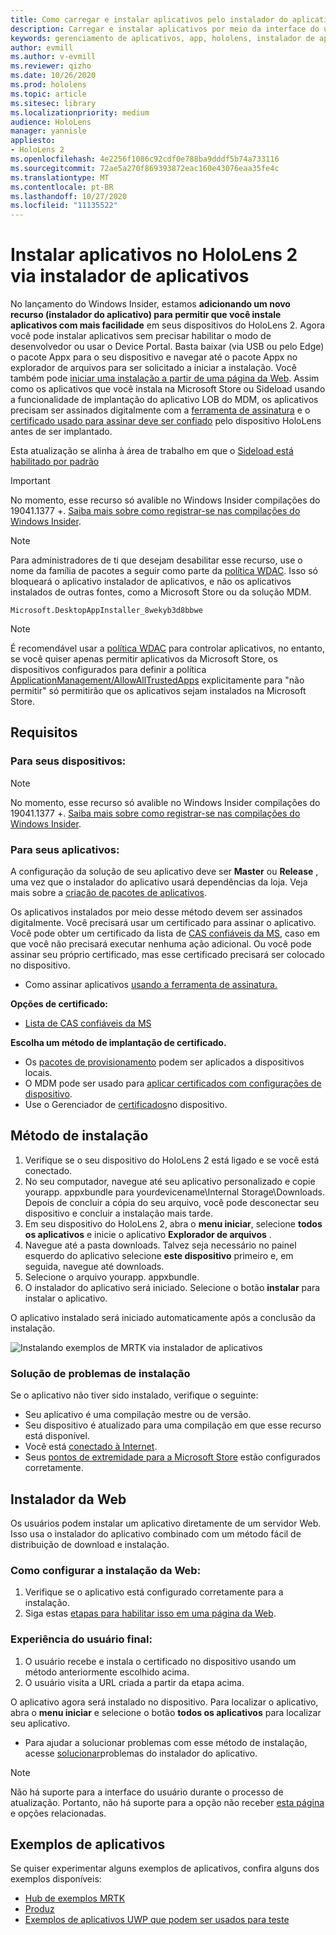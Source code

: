 ```yaml
---
title: Como carregar e instalar aplicativos pelo instalador do aplicativo HoloLens 2
description: Carregar e instalar aplicativos por meio da interface do usuário
keywords: gerenciamento de aplicativos, app, hololens, instalador de aplicativos
author: evmill
ms.author: v-evmill
ms.reviewer: qizho
ms.date: 10/26/2020
ms.prod: hololens
ms.topic: article
ms.sitesec: library
ms.localizationpriority: medium
audience: HoloLens
manager: yannisle
appliesto:
- HoloLens 2
ms.openlocfilehash: 4e2256f1086c92cdf0e788ba9dddf5b74a733116
ms.sourcegitcommit: 72ae5a270f869393872eac160e43076eaa35fe4c
ms.translationtype: MT
ms.contentlocale: pt-BR
ms.lasthandoff: 10/27/2020
ms.locfileid: "11135522"
---
```

# Instalar aplicativos no HoloLens 2 via instalador de aplicativos

No lançamento do Windows Insider, estamos **adicionando um novo recurso (instalador do aplicativo) para permitir que você instale aplicativos com mais facilidade** em seus dispositivos do HoloLens 2.  Agora você pode instalar aplicativos sem precisar habilitar o modo de desenvolvedor ou usar o Device Portal.  Basta baixar (via USB ou pelo Edge) o pacote Appx para o seu dispositivo e navegar até o pacote Appx no explorador de arquivos para ser solicitado a iniciar a instalação.  Você também pode [iniciar uma instalação a partir de uma página da Web](https://docs.microsoft.com/windows/msix/app-installer/installing-windows10-apps-web).  Assim como os aplicativos que você instala na Microsoft Store ou Sideload usando a funcionalidade de implantação do aplicativo LOB do MDM, os aplicativos precisam ser assinados digitalmente com a [ferramenta de assinatura](https://docs.microsoft.com/windows/win32/appxpkg/how-to-sign-a-package-using-signtool) e o [certificado usado para assinar deve ser confiado](https://docs.microsoft.com/windows/win32/appxpkg/how-to-sign-a-package-using-signtool#security-considerations) pelo dispositivo HoloLens antes de ser implantado.   

Esta atualização se alinha à área de trabalho em que o [Sideload está habilitado por padrão](https://blogs.windows.com/windows-insider/2019/08/07/announcing-windows-10-insider-preview-build-18956/)

> [!IMPORTANT]
> No momento, esse recurso só avalible no Windows Insider compilações do 19041.1377 +. [Saiba mais sobre como registrar-se nas compilações do Windows Insider](hololens-insider.md).

> [!NOTE]
> Para administradores de ti que desejam desabilitar esse recurso, use o nome da família de pacotes a seguir como parte da [política WDAC](windows-defender-application-control-wdac.md). Isso só bloqueará o aplicativo instalador de aplicativos, e não os aplicativos instalados de outras fontes, como a Microsoft Store ou da solução MDM.
```
Microsoft.DesktopAppInstaller_8wekyb3d8bbwe
```
> [!NOTE]
> É recomendável usar a [política WDAC](windows-defender-application-control-wdac.md) para controlar aplicativos, no entanto, se você quiser apenas permitir aplicativos da Microsoft Store, os dispositivos configurados para definir a política [ApplicationManagement/AllowAllTrustedApps](https://docs.microsoft.com/windows/client-management/mdm/policy-csp-applicationmanagement#applicationmanagement-allowalltrustedapps) explicitamente para "não permitir" só permitirão que os aplicativos sejam instalados na Microsoft Store. 

## Requisitos

### Para seus dispositivos: 
> [!NOTE]
> No momento, esse recurso só avalible no Windows Insider compilações do 19041.1377 +. [Saiba mais sobre como registrar-se nas compilações do Windows Insider](hololens-insider.md).

### Para seus aplicativos: 
A configuração da solução de seu aplicativo deve ser **Master** ou **Release** , uma vez que o instalador do aplicativo usará dependências da loja. Veja mais sobre a [criação de pacotes de aplicativos](https://docs.microsoft.com/windows/msix/app-installer/create-appinstallerfile-vs).

Os aplicativos instalados por meio desse método devem ser assinados digitalmente. Você precisará usar um certificado para assinar o aplicativo. Você pode obter um certificado da lista de [CAS confiáveis da MS](https://ccadb-public.secure.force.com/microsoft/IncludedCACertificateReportForMSFT), caso em que você não precisará executar nenhuma ação adicional. Ou você pode assinar seu próprio certificado, mas esse certificado precisará ser colocado no dispositivo. 
- Como assinar aplicativos [usando a ferramenta de assinatura.](https://docs.microsoft.com/windows/win32/appxpkg/how-to-sign-a-package-using-signtool)

**Opções de certificado:** 
- [Lista de CAS confiáveis da MS](https://ccadb-public.secure.force.com/microsoft/IncludedCACertificateReportForMSFT)

**Escolha um método de implantação de certificado.** 
- Os [pacotes de provisionamento](hololens-provisioning.md) podem ser aplicados a dispositivos locais.
- O MDM pode ser usado para [aplicar certificados com configurações de dispositivo](https://docs.microsoft.com/mem/intune/protect/certificates-configure).
- Use o Gerenciador de [certificados](hololens-insider.md#certificate-manager)no dispositivo. 

## Método de instalação

1.  Verifique se o seu dispositivo do HoloLens 2 está ligado e se você está conectado.
1.  No seu computador, navegue até seu aplicativo personalizado e copie yourapp. appxbundle para yourdevicename\Internal Storage\Downloads. 
    Depois de concluir a cópia do seu arquivo, você pode desconectar seu dispositivo e concluir a instalação mais tarde.
1.  Em seu dispositivo do HoloLens 2, abra o **menu iniciar**, selecione **todos os aplicativos** e inicie o aplicativo **Explorador de arquivos** .
1.  Navegue até a pasta downloads. Talvez seja necessário no painel esquerdo do aplicativo selecione **este dispositivo** primeiro e, em seguida, navegue até downloads.
1.  Selecione o arquivo yourapp. appxbundle. 
1.  O instalador do aplicativo será iniciado. Selecione o botão **instalar** para instalar o aplicativo. 

O aplicativo instalado será iniciado automaticamente após a conclusão da instalação. 

![Instalando exemplos de MRTK via instalador de aplicativos](images/hololens-app-installer-picture.jpg)

### Solução de problemas de instalação
Se o aplicativo não tiver sido instalado, verifique o seguinte:
-   Seu aplicativo é uma compilação mestre ou de versão.
- Seu dispositivo é atualizado para uma compilação em que esse recurso está disponível. 
-   Você está [conectado à Internet](hololens-network.md).
-   Seus [pontos de extremidade para a Microsoft Store](hololens-offline.md) estão configurados corretamente.  

## Instalador da Web

Os usuários podem instalar um aplicativo diretamente de um servidor Web. Isso usa o instalador do aplicativo combinado com um método fácil de distribuição de download e instalação. 

### Como configurar a instalação da Web:
1.  Verifique se o aplicativo está configurado corretamente para a instalação.
1.  Siga estas [etapas para habilitar isso em uma página da Web](https://docs.microsoft.com/windows/msix/app-installer/installing-windows10-apps-web#how-to-enable-this-on-a-webpage). 

### Experiência do usuário final:
1. O usuário recebe e instala o certificado no dispositivo usando um método anteriormente escolhido acima. 
1. O usuário visita a URL criada a partir da etapa acima.

O aplicativo agora será instalado no dispositivo. Para localizar o aplicativo, abra o **menu iniciar** e selecione o botão **todos os aplicativos** para localizar seu aplicativo. 

-   Para ajudar a solucionar problemas com esse método de instalação, acesse [solucionar](https://docs.microsoft.com/windows/msix/app-installer/troubleshoot-appinstaller-issues)problemas do instalador do aplicativo. 

> [!NOTE]
> Não há suporte para a interface do usuário durante o processo de atualização. Portanto, não há suporte para a opção não receber [esta página](https://docs.microsoft.com/windows/msix/app-installer/update-settings) e opções relacionadas.

## Exemplos de aplicativos

Se quiser experimentar alguns exemplos de aplicativos, confira alguns dos exemplos disponíveis:
- [Hub de exemplos MRTK](https://microsoft.github.io/MixedRealityToolkit-Unity/Documentation/README_ExampleHub.html)
- [Produz](https://docs.microsoft.com/windows/mixed-reality/develop/unity/sampleapp-surfaces)
- [Exemplos de aplicativos UWP que podem ser usados para teste](https://github.com/microsoft/Windows-universal-samples/tree/master/Samples)
